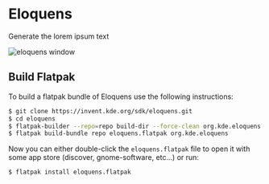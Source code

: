 <!--
    SPDX-FileCopyrightText: 2022 Felipe Kinoshita <kinofhek@gmail.com>
    SPDX-License-Identifier: CC0-1.0
-->

# Eloquens

Generate the lorem ipsum text

![eloquens window](https://cdn.kde.org/screenshots/eloquens/eloquens.png)

## Build Flatpak

To build a flatpak bundle of Eloquens use the following instructions:

```bash
$ git clone https://invent.kde.org/sdk/eloquens.git
$ cd eloquens
$ flatpak-builder --repo=repo build-dir --force-clean org.kde.eloquens.json
$ flatpak build-bundle repo eloquens.flatpak org.kde.eloquens
```

Now you can either double-click the `eloquens.flatpak` file to open it with
some app store (discover, gnome-software, etc...) or run:

```bash
$ flatpak install eloquens.flatpak
```
